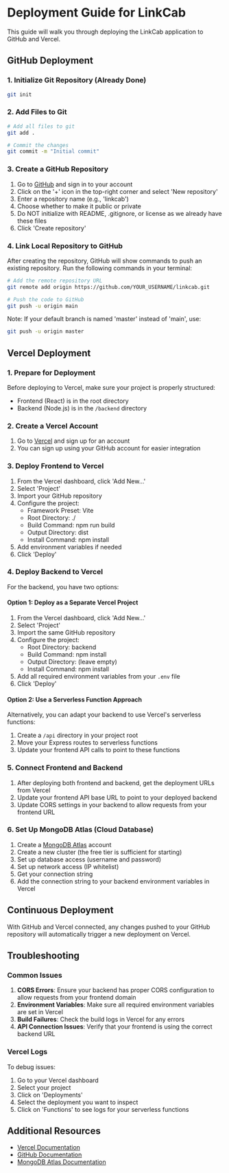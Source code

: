 # Deployment Guide for LinkCab

This guide will walk you through deploying the LinkCab application to GitHub and Vercel.

## GitHub Deployment

### 1. Initialize Git Repository (Already Done)

```bash
git init
```

### 2. Add Files to Git

```bash
# Add all files to git
git add .

# Commit the changes
git commit -m "Initial commit"
```

### 3. Create a GitHub Repository

1. Go to [GitHub](https://github.com/) and sign in to your account
2. Click on the '+' icon in the top-right corner and select 'New repository'
3. Enter a repository name (e.g., 'linkcab')
4. Choose whether to make it public or private
5. Do NOT initialize with README, .gitignore, or license as we already have these files
6. Click 'Create repository'

### 4. Link Local Repository to GitHub

After creating the repository, GitHub will show commands to push an existing repository. Run the following commands in your terminal:

```bash
# Add the remote repository URL
git remote add origin https://github.com/YOUR_USERNAME/linkcab.git

# Push the code to GitHub
git push -u origin main
```

Note: If your default branch is named 'master' instead of 'main', use:

```bash
git push -u origin master
```

## Vercel Deployment

### 1. Prepare for Deployment

Before deploying to Vercel, make sure your project is properly structured:

- Frontend (React) is in the root directory
- Backend (Node.js) is in the `/backend` directory

### 2. Create a Vercel Account

1. Go to [Vercel](https://vercel.com/) and sign up for an account
2. You can sign up using your GitHub account for easier integration

### 3. Deploy Frontend to Vercel

1. From the Vercel dashboard, click 'Add New...'
2. Select 'Project'
3. Import your GitHub repository
4. Configure the project:
   - Framework Preset: Vite
   - Root Directory: ./
   - Build Command: npm run build
   - Output Directory: dist
   - Install Command: npm install
5. Add environment variables if needed
6. Click 'Deploy'

### 4. Deploy Backend to Vercel

For the backend, you have two options:

#### Option 1: Deploy as a Separate Vercel Project

1. From the Vercel dashboard, click 'Add New...'
2. Select 'Project'
3. Import the same GitHub repository
4. Configure the project:
   - Root Directory: backend
   - Build Command: npm install
   - Output Directory: (leave empty)
   - Install Command: npm install
5. Add all required environment variables from your `.env` file
6. Click 'Deploy'

#### Option 2: Use a Serverless Function Approach

Alternatively, you can adapt your backend to use Vercel's serverless functions:

1. Create a `/api` directory in your project root
2. Move your Express routes to serverless functions
3. Update your frontend API calls to point to these functions

### 5. Connect Frontend and Backend

1. After deploying both frontend and backend, get the deployment URLs from Vercel
2. Update your frontend API base URL to point to your deployed backend
3. Update CORS settings in your backend to allow requests from your frontend URL

### 6. Set Up MongoDB Atlas (Cloud Database)

1. Create a [MongoDB Atlas](https://www.mongodb.com/cloud/atlas) account
2. Create a new cluster (the free tier is sufficient for starting)
3. Set up database access (username and password)
4. Set up network access (IP whitelist)
5. Get your connection string
6. Add the connection string to your backend environment variables in Vercel

## Continuous Deployment

With GitHub and Vercel connected, any changes pushed to your GitHub repository will automatically trigger a new deployment on Vercel.

## Troubleshooting

### Common Issues

1. **CORS Errors**: Ensure your backend has proper CORS configuration to allow requests from your frontend domain
2. **Environment Variables**: Make sure all required environment variables are set in Vercel
3. **Build Failures**: Check the build logs in Vercel for any errors
4. **API Connection Issues**: Verify that your frontend is using the correct backend URL

### Vercel Logs

To debug issues:

1. Go to your Vercel dashboard
2. Select your project
3. Click on 'Deployments'
4. Select the deployment you want to inspect
5. Click on 'Functions' to see logs for your serverless functions

## Additional Resources

- [Vercel Documentation](https://vercel.com/docs)
- [GitHub Documentation](https://docs.github.com/)
- [MongoDB Atlas Documentation](https://docs.atlas.mongodb.com/)